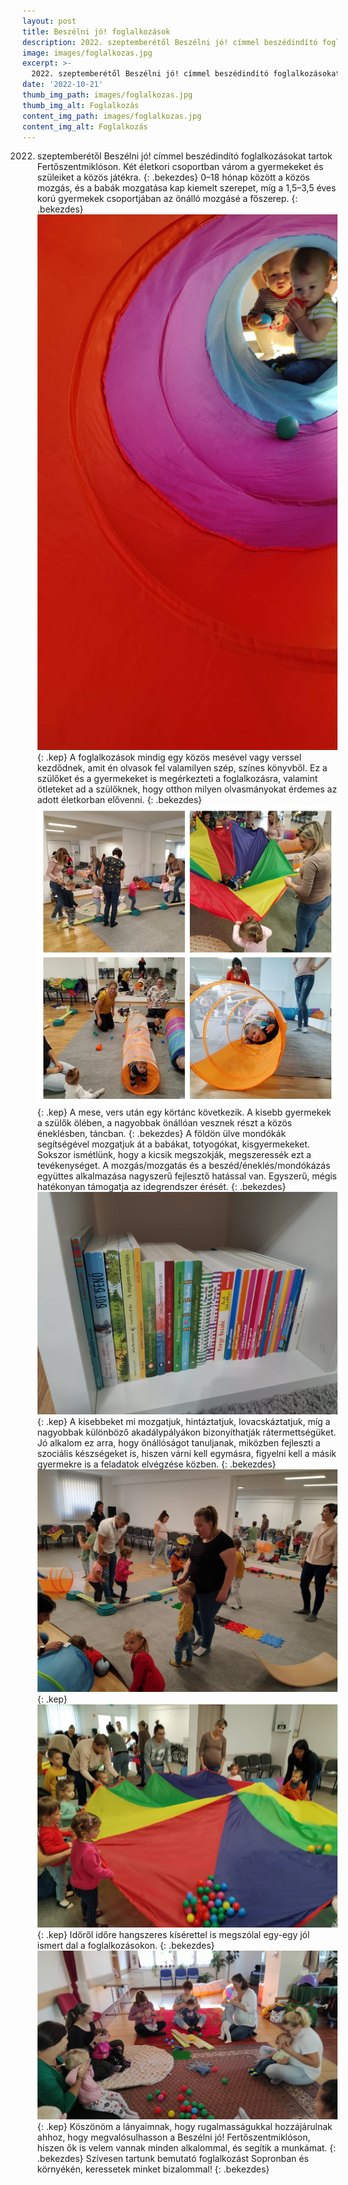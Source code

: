 ```yaml
---
layout: post
title: Beszélni jó! foglalkozások
description: 2022. szeptemberétől Beszélni jó! címmel beszédindító foglalkozásokat tartok Fertőszentmiklóson. Két életkori csoportban várom a gyermekeket és szüleiket a közös játékra.  
image: images/foglalkozas.jpg
excerpt: >-
  2022. szeptemberétől Beszélni jó! címmel beszédindító foglalkozásokat tartok Fertőszentmiklóson. Két életkori csoportban várom a gyermekeket és szüleiket a közös játékra. 
date: '2022-10-21'
thumb_img_path: images/foglalkozas.jpg
thumb_img_alt: Foglalkozás
content_img_path: images/foglalkozas.jpg
content_img_alt: Foglalkozás
---
```

2022. szeptemberétől Beszélni jó! címmel beszédindító foglalkozásokat tartok Fertőszentmiklóson. Két életkori csoportban várom a gyermekeket és szüleiket a közös játékra. 
{: .bekezdes}
0–18 hónap között a közös mozgás, és a babák mozgatása kap kiemelt szerepet, míg a 1,5–3,5 éves korú gyermekek csoportjában az önálló mozgásé a főszerep.
{: .bekezdes}
![Alagut](/images/alagut.jpg){: .kep}
A foglalkozások mindig egy közös mesével vagy verssel kezdődnek, amit én olvasok fel valamilyen szép, színes könyvből. Ez a szülőket és a gyermekeket is megérkezteti a foglalkozásra, valamint ötleteket ad a szülőknek, hogy otthon milyen olvasmányokat érdemes az adott életkorban elővenni.
{: .bekezdes}
![Csoport](/images/foglalkozas.jpg){: .kep}
A mese, vers után egy körtánc következik. A kisebb gyermekek a szülők ölében, a nagyobbak önállóan vesznek részt a közös éneklésben, táncban.
{: .bekezdes}
A földön ülve mondókák segítségével mozgatjuk át a babákat, totyogókat, kisgyermekeket. Sokszor ismétlünk, hogy a kicsik megszokják, megszeressék ezt a tevékenységet. A mozgás/mozgatás és a beszéd/éneklés/mondókázás együttes alkalmazása nagyszerű fejlesztő hatással van. Egyszerű, mégis hatékonyan támogatja az idegrendszer érését.
{: .bekezdes}
![Konyvek](/images/konyvek_2.jpg){: .kep}
A kisebbeket mi mozgatjuk, hintáztatjuk, lovacskáztatjuk, míg a nagyobbak különböző akadálypályákon bizonyíthatják rátermettségüket. Jó alkalom ez arra, hogy önállóságot tanuljanak, miközben fejleszti a szociális készségeket is, hiszen várni kell egymásra, figyelni kell a másik gyermekre is a feladatok elvégzése közben.
{: .bekezdes}
![Csoport](/images/csoport_2.jpg){: .kep}
![Csoport](/images/csoport_3.jpg){: .kep}
Időről időre hangszeres kísérettel is megszólal egy-egy jól ismert dal a foglalkozásokon.
{: .bekezdes}
![Csoport](/images/csoport_4.jpg){: .kep}
Köszönöm a lányaimnak, hogy rugalmasságukkal hozzájárulnak ahhoz, hogy megvalósulhasson a Beszélni jó! Fertőszentmiklóson, hiszen ők is velem vannak minden alkalommal, és segítik a munkámat.
{: .bekezdes}
Szívesen tartunk bemutató foglalkozást Sopronban és környékén, keressetek minket bizalommal!
{: .bekezdes}
